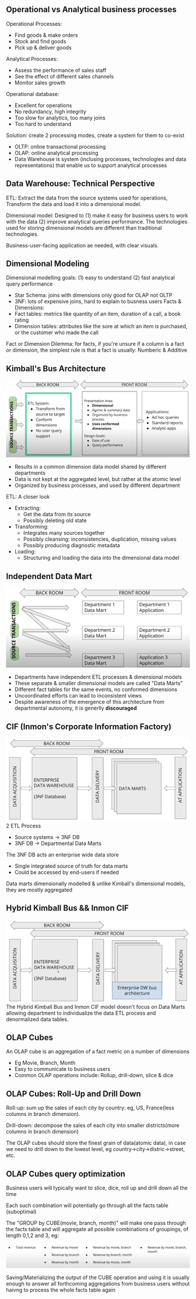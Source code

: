 ## Operational vs Analytical business processes
Operational Processes:
- Find goods & make orders
- Stock and find goods
- Pick up & deliver goods

Analytical Processes:
- Assess the performance of sales staff
- See the effect of different sales channels 
- Monitor sales growth 

Operational database:
- Excellent for operations
- No redundancy, high integrity
- Too slow for analytics, too many joins
- Too hard to understand

Solution: create 2 processing modes, create a system for them to co-exist
- OLTP: online transactional processing
- OLAP: online analytical processing
- Data Warehouse is system (inclusing processes, technologies and data representations) that enable us to support analytical processes

## Data Warehouse: Technical Perspective
ETL: Extract the data from the source systems used for operations, Transform the data and load it into a dimensional model.

Dimensional model: Designed to (1) make it easy for business users to work with the data (2) improve analytical queries performance. The technologies used for storing dimensional models are different than traditional technologies.

Business-user-facing application ae needed, with clear visuals.

## Dimensional Modeling
Dimensional modelling goals: (1) easy to understand (2) fast analytical query performance
- Star Schema: joins with dimensions only good for OLAP not OLTP
- 3NF: lots of expensive joins, hard to explain to busness users
Facts & Dimensions:
- Fact tables: metrics like quantity of an item, duration of a call, a book rating
- Dimension tables: attributes like the sore at which an item is purchased, or the customer who made the call

Fact or Dimension Dilemma: for facts, if you're unsure if a column is a fact or dimension, the simplest rule is that a fact is usually: Numberic & Additive

## Kimball's Bus Architecture
![image](/imgs/kimball.png)
- Results in a common dimension data model shared by different departments
- Data is not kept at the aggregated level, but rather at the atomic level
- Organized by business processes, and used by different department

ETL: A closer look
- Extracting:
  - Get the data from its source
  - Possibly deleting old state
- Transforming:
  - Integrates many sources together
  - Possibly cleansing: inconsistencies, duplication, missing values
  - Possibly producing diagnostic metadata
- Loading:
  - Structuring and loading the data into the dimensional data model

## Independent Data Mart
![image](/imgs/data_mart.png)
- Departments have independent ETL processes & dimensional models
- These separate & smaller dimensional models are called "Data Marts"
- Different fact tables for the same events, no conformed dimensions
- Uncoordinated efforts can lead to inconsistent views
- Despite awareness of the emergence of this architecture from departmental autonomy, it is generlly **discouraged**

## CIF (Inmon's Corporate Information Factory)
![image](/imgs/CIF.png)
2 ETL Process
- Source systems -> 3NF DB
- 3NF DB -> Departmental Data Marts

The 3NF DB acts an enterprise wide data store
- Single integrated source of truth for data marts
- Could be accessed by end-users if needed

Data marts dimensionally modelled & unlike Kimball's dimensional models, they are mostly aggregated

## Hybrid Kimball Bus && Inmon CIF
![image](/imgs/hybrid.png)
The Hybrid Kimball Bus and Inmon CIF model doesn't focus on Data Marts allowing department to individualize the data ETL process and denormalized data tables.

## OLAP Cubes
An OLAP cube is an aggregation of a fact metric on a number of dimensions
- Eg Movie, Branch, Month
- Easy to communicate to business users
- Common OLAP operations include: Rollup, drill-down, slice & dice

## OLAP Cubes: Roll-Up and Drill Down
Roll-up: sum up the sales of each city by country: eg, US, France(less columns in branch dimension).

Drill-down: decompose the sales of each city into smaller districts(more columns in branch dimension)

The OLAP cubes should store the finest grain of data(atomic data), in case we need to drill down to the lowest level, eg country->city->distric->street, etc.

## OLAP Cubes query optimization
Business users will typically want to slice, dice, roll up and drill down all the time

Each such combination will potentially go through all the facts table (suboptimal)

The "GROUP by CUBE(movie, branch, month)" will make one pass through the facts table and will aggregate all possible combinations of groupings, of length 0,1,2 and 3, eg:

![image](/imgs/cube_query_optimization.png)

Saving/Materializing the output of the CUBE operation and using it is usually enough to answer all forthcoming aggregations from business users without haivng to process the whole facts table again
